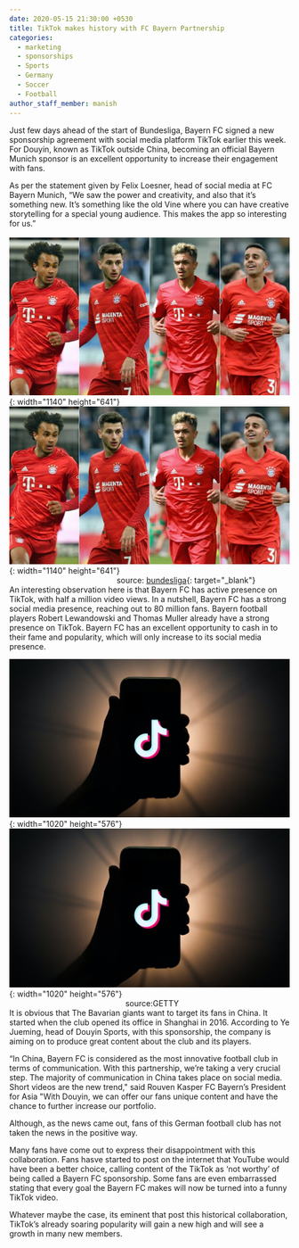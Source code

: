 ```yaml
---
date: 2020-05-15 21:30:00 +0530
title: TikTok makes history with FC Bayern Partnership
categories:
  - marketing
  - sponsorships
  - Sports
  - Germany
  - Soccer
  - Football
author_staff_member: manish
---
```


Just few days ahead of the start of Bundesliga, Bayern FC signed a new sponsorship agreement with social media platform TikTok earlier this week. For Douyin, known as TikTok outside China, becoming an official Bayern Munich sponsor is an excellent opportunity to increase their engagement with fans.

As per the statement given by Felix Loesner, head of social media at FC Bayern Munich, “We saw the power and creativity, and also that it’s something new. It’s something like the old Vine where you can have creative storytelling for a special young audience. This makes the app so interesting for us.”<br>&nbsp; &nbsp; &nbsp; &nbsp; &nbsp; &nbsp; &nbsp; &nbsp; &nbsp; &nbsp; &nbsp; &nbsp; &nbsp; &nbsp; &nbsp; &nbsp; &nbsp; &nbsp;&nbsp;![](/uploads/bayern.jpg){: width="1140" height="641"}![](/images/blog/bayern.jpg){: width="1140" height="641"}<br>&nbsp; &nbsp; &nbsp; &nbsp; &nbsp; &nbsp; &nbsp; &nbsp; &nbsp; &nbsp; &nbsp; &nbsp; &nbsp; &nbsp; &nbsp; &nbsp; &nbsp; &nbsp; &nbsp; &nbsp; &nbsp; &nbsp; &nbsp; &nbsp; &nbsp;source: [bundesliga](https://www.bundesliga.com/en/bundesliga/news/bayern-munich-president-hainer-backs-zirkzee-dajaku-batista-meier-singh-breakthrough-9894){: target="_blank"}<br>An interesting observation here is that Bayern FC has active presence on TikTok, with half a million video views. In a nutshell, Bayern FC has a strong social media presence, reaching out to 80 million fans. Bayern football players Robert Lewandowski and Thomas Muller already have a strong presence on TikTok. Bayern FC has an excellent opportunity to cash in to their fame and popularity, which will only increase to its social media presence.

![](/uploads/2.jpg){: width="1020" height="576"}![](/images/blog/tiktok.jpg){: width="1020" height="576"}<br>&nbsp; &nbsp; &nbsp; &nbsp; &nbsp; &nbsp; &nbsp; &nbsp; &nbsp; &nbsp; &nbsp; &nbsp; &nbsp; &nbsp; &nbsp; &nbsp; &nbsp; &nbsp; &nbsp; &nbsp; &nbsp; &nbsp; &nbsp; &nbsp; &nbsp; &nbsp; &nbsp;source:GETTY<br>It is obvious that The Bavarian giants want to target its fans in China. It started when the club opened its office in Shanghai in 2016. According to Ye Jueming, head of Douyin Sports, with this sponsorship, the company is aiming on to produce great content about the club and its players.

“In China, Bayern FC is considered as the most innovative football club in terms of communication. With this partnership, we’re taking a very crucial step. The majority of communication in China takes place on social media. Short videos are the new trend," said Rouven Kasper FC Bayern’s President for Asia "With Douyin, we can offer our fans unique content and have the chance to further increase our portfolio.

Although, as the news came out, fans of this German football club has not taken the news in the positive way.

Many fans have come out to express their disappointment with this collaboration. Fans hasve started to post on the internet that YouTube would have been a better choice, calling content of the TikTok as ‘not worthy’ of being called a Bayern FC sponsorship. Some fans are even embarrassed stating that every goal the Bayern FC makes will now be turned into a funny TikTok video.

Whatever maybe the case, its eminent that post this historical collaboration, TikTok’s already soaring popularity will gain a new high and will see a growth in many new members.